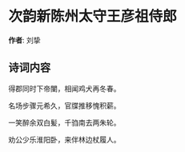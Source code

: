 # 次韵新陈州太守王彦祖侍郎

**作者**: 刘挚

## 诗词内容

得郡同时下帝闉，相闻鸡犬再冬春。

名场步骤元希久，官牒推移愧积薪。

一笑醉余双白髪，千驺南去两朱轮。

劝公少乐淮阳卧，来伴林边杖履人。

